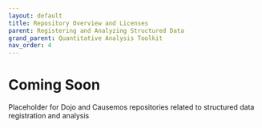```yaml
---
layout: default
title: Repository Overview and Licenses
parent: Registering and Analyzing Structured Data
grand_parent: Quantitative Analysis Toolkit
nav_order: 4
---
```


# Coming Soon

Placeholder for Dojo and Causemos repositories related to structured data registration and analysis
